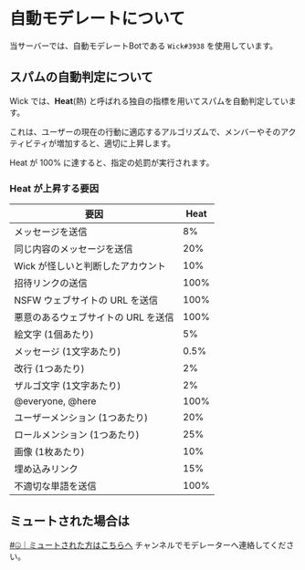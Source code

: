 # 自動モデレートについて

当サーバーでは、自動モデレートBotである `Wick#3938` を使用しています。

## スパムの自動判定について

Wick では、**Heat**(熱) と呼ばれる独自の指標を用いてスパムを自動判定しています。

これは、ユーザーの現在の行動に適応するアルゴリズムで、メンバーやそのアクティビティが増加すると、適切に上昇します。

Heat が 100% に達すると、指定の処罰が実行されます。

### Heat が上昇する要因

| 要因 | Heat |
| - | - |
| メッセージを送信 | 8% |
| 同じ内容のメッセージを送信 | 20% |
| Wick が怪しいと判断したアカウント | 10% |
| 招待リンクの送信 | 100% |
| NSFW ウェブサイトの URL を送信 | 100% |
| 悪意のあるウェブサイトの URL を送信 | 100% |
| 絵文字 (1個あたり) | 5% |
| メッセージ (1文字あたり) | 0.5% |
| 改行 (1つあたり) | 2% |
| ザルゴ文字 (1文字あたり) | 2% |
| @everyone, @here | 100% |
| ユーザーメンション (1つあたり) | 20% |
| ロールメンション (1つあたり) | 25% |
| 画像 (1枚あたり) | 10% |
| 埋め込みリンク | 15% |
| 不適切な単語を送信 | 100% |

## ミュートされた場合は

[#🤐｜ミュートされた方はこちらへ](https://discord.com/channels/755774191613247568/927595083249885286) チャンネルでモデレーターへ連絡してください。
